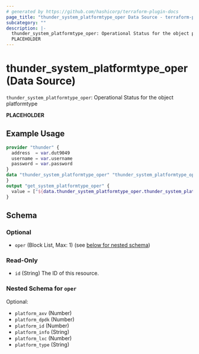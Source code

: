 ```yaml
---
# generated by https://github.com/hashicorp/terraform-plugin-docs
page_title: "thunder_system_platformtype_oper Data Source - terraform-provider-thunder"
subcategory: ""
description: |-
  thunder_system_platformtype_oper: Operational Status for the object platformtype
  PLACEHOLDER
---
```


# thunder_system_platformtype_oper (Data Source)

`thunder_system_platformtype_oper`: Operational Status for the object platformtype

__PLACEHOLDER__

## Example Usage

```terraform
provider "thunder" {
  address  = var.dut9049
  username = var.username
  password = var.password
}
data "thunder_system_platformtype_oper" "thunder_system_platformtype_oper" {
}
output "get_system_platformtype_oper" {
  value = ["${data.thunder_system_platformtype_oper.thunder_system_platformtype_oper}"]
}
```

<!-- schema generated by tfplugindocs -->
## Schema

### Optional

- `oper` (Block List, Max: 1) (see [below for nested schema](#nestedblock--oper))

### Read-Only

- `id` (String) The ID of this resource.

<a id="nestedblock--oper"></a>
### Nested Schema for `oper`

Optional:

- `platform_axv` (Number)
- `platform_dpdk` (Number)
- `platform_id` (Number)
- `platform_info` (String)
- `platform_lxc` (Number)
- `platform_type` (String)


